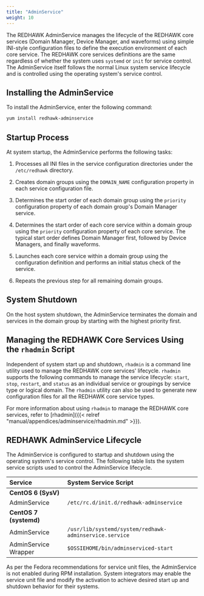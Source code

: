 ```yaml
---
title: "AdminService"
weight: 10
---
```


The REDHAWK AdminService manages the lifecycle of the REDHAWK core services (Domain Manager, Device Manager, and waveforms) using simple INI-style configuration files to define the execution environment of each core service. The REDHAWK core services definitions are the same regardless of whether the system uses `systemd` or `init` for service control. The AdminService itself follows the normal Linux system service lifecycle and is controlled using the operating system's service control.

## Installing the AdminService

To install the AdminService, enter the following command:

```sh
yum install redhawk-adminservice
```

## Startup Process

At system startup, the AdminService performs the following tasks:

1. Processes all INI files in the service configuration directories under the `/etc/redhawk` directory.

2. Creates domain groups using the `DOMAIN_NAME` configuration property in each service configuration file.

3. Determines the start order of each domain group using the `priority` configuration property of each domain group's Domain Manager service.

4. Determines the start order of each core service within a domain group using the `priority` configuration property of each core service. The typical start order defines Domain Manager first, followed by Device Managers, and finally waveforms.

5. Launches each core service within a domain group using the configuration definition and performs an initial status check of the service.

6. Repeats the previous step for all remaining domain groups.


## System Shutdown

On the host system shutdown, the AdminService terminates the domain and services in the domain group by starting with the highest priority first.

## Managing the REDHAWK Core Services Using the `rhadmin` Script

Independent of system start up and shutdown, `rhadmin` is a command line utility used to manage the REDHAWK core services' lifecycle. `rhadmin` supports the following commands to manage the service lifecycle: `start`, `stop`, `restart`, and `status` as an individual service or groupings by service type or logical domain. The `rhadmin` utility can also be used to generate new configuration files for all the REDHAWK core service types.

For more information about using `rhadmin` to manage the REDHAWK core services, refer to [rhadmin]({{< relref "manual/appendices/adminservice/rhadmin.md" >}}).

##  REDHAWK AdminService Lifecycle

The AdminService is configured to startup and shutdown using the operating system's service control. The following table lists the system service scripts used to control the AdminService lifecycle.

| **Service**            | **System Service Script**                              |
| :--------------------- | :----------------------------------------------------- |
| **CentOS 6 (SysV)**    |                                                        |
| AdminService           | `/etc/rc.d/init.d/redhawk-adminservice`                |
| **CentOS 7 (systemd)** |                                                        |
| AdminService           | `/usr/lib/systemd/system/redhawk-adminservice.service` |
| AdminService Wrapper   | `$OSSIEHOME/bin/adminserviced-start`                   |

As per the Fedora recommendations for service unit files, the AdminService is not enabled during RPM installation. System integrators may enable the service unit file and modify the activation to achieve desired start up and shutdown behavior for their systems.
